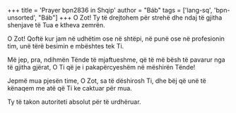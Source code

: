 +++
title = 'Prayer bpn2836 in Shqip'
author = "Báb"
tags = ['lang-sq', 'bpn-unsorted', "Báb"]
+++
O Zot! Ty të drejtohem për strehë dhe ndaj të gjitha shenjave të Tua e ktheva zemrën.

O Zot! Qoftë kur jam në udhëtim ose në shtëpi, në punë ose në profesionin tim, unë tërë besimin e mbështes tek Ti.

Më jep, pra, ndihmën Tënde të mjaftueshme, që të më bësh të pavarur nga të gjitha gjërat, O Ti që je i pakapërcyeshëm në mëshirën Tënde!

Jepmë mua pjesën time, O Zot, sa të dëshirosh Ti, dhe bëj që unë të kënaqem me atë që Ti ke caktuar për mua.

Ty të takon autoriteti absolut për të urdhëruar.
